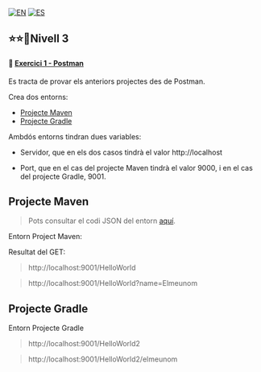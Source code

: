 [![EN](https://img.shields.io/badge/EN-blue.svg?logo=googletranslate&logoColor=white)](#eng)
[![ES](https://img.shields.io/badge/ES-red.svg?logo=googletranslate&logoColor=white)](#es)

⭐⭐🌟Nivell 3
-

#### 📍 [Exercici 1 - Postman]()
Es tracta de provar els anteriors projectes des de Postman.

Crea dos entorns:

- [Projecte Maven](#mav)
- [Projecte Gradle](#grd)

Ambdós entorns tindran dues variables:

- Servidor, que en els dos casos tindrà el valor http://localhost

- Port, que en el cas del projecte Maven tindrà el valor 9000, i en el cas del projecte Gradle, 9001.

<a name="mav"></a>

Projecte Maven
-

>Pots consultar el codi JSON del entorn [aquí]().

Entorn Project Maven:


Resultat del GET:

>http://localhost:9001/HelloWorld


>http://localhost:9001/HelloWorld?name=Elmeunom



<a name="grd"></a>

Projecte Gradle
-

Entorn Projecte Gradle


>http://localhost:9001/HelloWorld2


>http://localhost:9001/HelloWorld2/elmeunom


